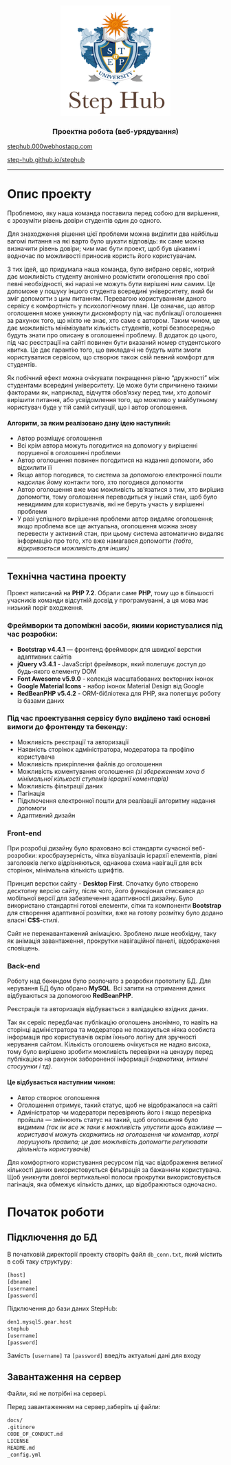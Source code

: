 <p align="center">
  <a href="https://stephub.000webhostapp.com/">
    <img src="img/logo.png" alt="Stephub logo" width="256" height="256">
  </a>
</p>

<h3 align="center">Проектна робота (веб-урядування)</h3>


[stephub.000webhostapp.com](https://stephub.000webhostapp.com/)

[step-hub.github.io/stephub](https://step-hub.github.io/stephub/)

---

# Опис проекту

Проблемою, яку наша команда поставила перед собою для вирішення, є зрозуміти рівень довіри студентів один до одного.

Для знаходження рішення цієї проблеми можна виділити два найбільш вагомі питання на які варто було шукати відповідь: як саме можна визначити рівень довіри; чим має бути проект, щоб був цікавим і водночас по можливості приносив користь його користувачам.

З тих ідей, що придумала наша команда, було вибрано сервіс, котрий дає можливість студенту анонімно розмістити оголошення про свої певні необхідності, які наразі не можуть бути вирішені ним самим. Це допоможе у  пошуку іншого студента всередині університету, який би зміг допомогти з цим питанням. Перевагою користуванням даного сервісу є комфортність у психологічному плані. Це означає, що автор оголошення може уникнути дискомфорту під час публікації оголошення за рахунок того, що ніхто не знає, хто саме є автором. Таким чином, це дає можливість мінімізувати кількість студентів, котрі безпосередньо будуть знати про описану в оголошенні проблему. В додаток до цього, під час реєстрації на сайті повинен бути вказаний номер студентського квитка. Це дає гарантію того, що викладачі не будуть мати змоги користуватися сервісом, що створює також свій певний комфорт для студентів.

Як побічний ефект можна очікувати покращення рівню “дружності” між студентами всередині університету. Це може бути спричинено такими факторами як, наприклад, відчуття обов’язку перед тим, хто допоміг вирішити питання, або усвідомлення того, що можливо у майбутньому користувач буде у тій самій ситуації, що і автор оголошення.

#### Алгоритм, за яким реалізовано дану ідею наступний:

- Автор розміщує оголошення
- Всі крім автора можуть погодитися на допомогу у вирішенні порушеної в оголошенні проблеми
- Автор оголошення повинен погодитися на надання допомоги, або відхилити її
- Якщо автор погодився, то система за допомогою електронної пошти надсилає йому контакти того, хто погодився допомогти
- Автор оголошення вже має можливість зв’язатися з тим, хто вирішив допомогти, тому оголошення переводиться у інший стан, щоб було невидимим для користувачів, які не беруть участь у вирішенні проблеми
- У разі успішного вирішення проблеми автор видаляє оголошення; якщо проблема все ще актуальна, оголошення можна знову перевести у активний стан, при цьому система автоматично видаляє інформацію про того, хто вже намагався допомогти *(тобто, відкривається можливість для інших)*

---

## Технічна частина проекту

Проект написаний на **PHP 7.2**. Обрали саме **PHP**, тому що в більшості учасників команди відсутній досвід у програмуванні, а ця мова має низький поріг входження.

### Фреймворки та допоміжні засоби, якими користувалися під час розробки:

- **Bootstrap v4.4.1** — фронтенд фреймворк для швидкої верстки адаптивних сайтів
- **jQuery v3.4.1** - JavaScript фреймворк, який полегшує доступ до будь-якого елементу DOM
- **Font Awesome v5.9.0** - колекція масштабованих векторних іконок
- **Google Material Icons** - набор іконок Material Design від Google
- **RedBeanPHP v5.4.2** -  ORM-бібліотека для PHP, яка полегшує роботу із базами даних
    
### Під час проектування сервісу було виділено такі основні вимоги до фронтенду та бекенду:

- Можливість реєстрації та авторизації
- Наявність сторінок адміністратора, модератора та профілю користувача
- Можливість прикріплення файлів до оголошення
- Можливість коментування оголошення *(зі збереженням хоча б мінімальної кількості ступенів ієрархії коментарів)*
- Можливість фільтрації даних
- Пагінація
- Підключення електронної пошти для реалізації алгоритму надання допомоги
- Адаптивний дизайн

### Front-end

При розробці дизайну було враховано всі стандарти сучасної веб-розробки: кросбраузерність, чітка візуалізація ієрархії елементів, рівні заголовків легко відрізняються, однакова схема навігації для всіх сторінок, мінімальна кількість шрифтів.

Принцип верстки сайту - **Desktop First**. Спочатку було створено десктопну версію сайту, після чого, його функціонал стискався до мобільної версії для забезпечення адаптивності дизайну. Було використано стандартні готові елементи, сітки та компоненти **Bootstrap** для створення адаптивної розмітки, вже на готову розмітку було додано власні **CSS**-стилі.

Сайт не перенавантажений анімацією. Зроблено лише необхідну, таку як анімація завантаження, прокрутки навігаційної панелі, відображення сповіщень.

### Back-end

Роботу над бекендом було розпочато з розробки прототипу БД. Для керування БД було обрано **MySQL**. Всі запити на отримання даних відбуваються за допомогою **RedBeanPHP**.

Реєстрація та авторизація відбувається з валідацією вхідних даних.

Так як сервіс передбачає публікацію оголошень анонімно, то навіть на сторінці адміністратора та модератора не показується ніяка особиста інформація про користувачів окрім їхнього логіну для зручності керування сайтом. Кількість оголошень очікується не надно висока, тому було вирішено зробити можливість перевірки на цензуру перед публікацією на рахунок забороненої інформації *(наркотики, інтимні стосуунки і тд)*.

#### Це відбувається наступним чином:

- Автор створює оголошення
- Оголошення отримує, такий статус, щоб не відображалося на сайті
- Адміністратор чи модератори перевіряють його і якщо перевірка пройшла — змінюють статус на такий, щоб оголошення було видимим *(так як все ж таки є можливість упустити щось важливе — користувачі можуть скаржитись на оголошення чи коментар, котрі порушують правила; це дає можливість допомогти регулювати діяльність користувачів)*

Для комфортного користування ресурсом під час відображення великої кількості даних використовується фільтрація за бажанням користувача. Щоб уникнути довгої вертикальної полоси прокрутки використовується пагінація, яка обмежує кількість даних, що відображються одночасно.

# Початок роботи

## Підключення до БД

 В початковій директорії проекту створіть файл `db_conn.txt`, який містить в собі таку структуру:

    [host]
    [dbname]
    [username]
    [password]

Підключення до бази даних StepHub:

    den1.mysql5.gear.host
    stephub
    [username]
    [password]

Замість `[username]` та `[password]` введіть актуальні дані для входу

## Завантаження на сервер

Файли, які не потрібні на сервері.

Перед завантаженням на сервер,заберіть ці файли:

    docs/
    .gitinore
    CODE_OF_CONDUCT.md
    LICENSE
    README.md
    _config.yml
